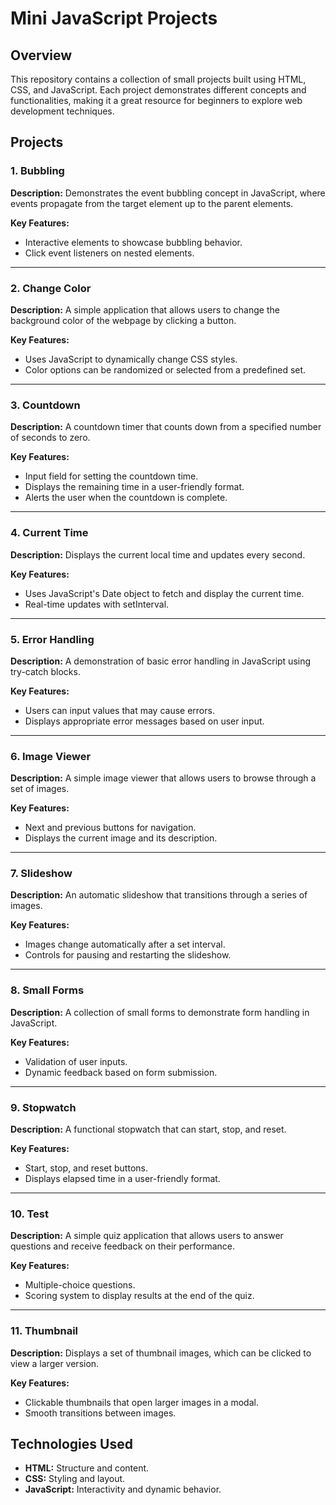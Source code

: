 # Mini JavaScript Projects

## Overview

This repository contains a collection of small projects built using HTML, CSS, and JavaScript. Each project demonstrates different concepts and functionalities, making it a great resource for beginners to explore web development techniques.

## Projects

### 1. Bubbling
**Description:** Demonstrates the event bubbling concept in JavaScript, where events propagate from the target element up to the parent elements.

**Key Features:**
- Interactive elements to showcase bubbling behavior.
- Click event listeners on nested elements.

---

### 2. Change Color
**Description:** A simple application that allows users to change the background color of the webpage by clicking a button.

**Key Features:**
- Uses JavaScript to dynamically change CSS styles.
- Color options can be randomized or selected from a predefined set.

---

### 3. Countdown
**Description:** A countdown timer that counts down from a specified number of seconds to zero.

**Key Features:**
- Input field for setting the countdown time.
- Displays the remaining time in a user-friendly format.
- Alerts the user when the countdown is complete.

---

### 4. Current Time
**Description:** Displays the current local time and updates every second.

**Key Features:**
- Uses JavaScript's Date object to fetch and display the current time.
- Real-time updates with setInterval.

---

### 5. Error Handling
**Description:** A demonstration of basic error handling in JavaScript using try-catch blocks.

**Key Features:**
- Users can input values that may cause errors.
- Displays appropriate error messages based on user input.

---

### 6. Image Viewer
**Description:** A simple image viewer that allows users to browse through a set of images.

**Key Features:**
- Next and previous buttons for navigation.
- Displays the current image and its description.

---

### 7. Slideshow
**Description:** An automatic slideshow that transitions through a series of images.

**Key Features:**
- Images change automatically after a set interval.
- Controls for pausing and restarting the slideshow.

---

### 8. Small Forms
**Description:** A collection of small forms to demonstrate form handling in JavaScript.

**Key Features:**
- Validation of user inputs.
- Dynamic feedback based on form submission.

---

### 9. Stopwatch
**Description:** A functional stopwatch that can start, stop, and reset.

**Key Features:**
- Start, stop, and reset buttons.
- Displays elapsed time in a user-friendly format.

---

### 10. Test
**Description:** A simple quiz application that allows users to answer questions and receive feedback on their performance.

**Key Features:**
- Multiple-choice questions.
- Scoring system to display results at the end of the quiz.

---

### 11. Thumbnail
**Description:** Displays a set of thumbnail images, which can be clicked to view a larger version.

**Key Features:**
- Clickable thumbnails that open larger images in a modal.
- Smooth transitions between images.

## Technologies Used

- **HTML:** Structure and content.
- **CSS:** Styling and layout.
- **JavaScript:** Interactivity and dynamic behavior.

